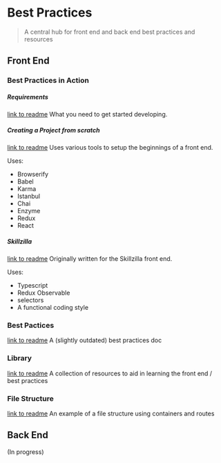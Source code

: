 # Best Practices
> A central hub for front end and back end best practices and resources

## Front End

### Best Practices in Action
##### Requirements
[link to readme](JavaScript/requirements.md)
What you need to get started developing.

##### Creating a Project from scratch
[link to readme](JavaScript/setup.md)
Uses various tools to setup the beginnings of a front end.

Uses:
* Browserify
* Babel
* Karma
* Istanbul
* Chai
* Enzyme
* Redux
* React

##### Skillzilla
[link to readme](JavaScript/examples/Skillzilla.md)
Originally written for the Skillzilla front end.

Uses:
* Typescript
* Redux Observable
* selectors
* A functional coding style

### Best Pactices
[link to readme](JavaScript/bestpractices.md)
A (slightly outdated) best practices doc

### Library
[link to readme](JavaScript/library.md)
A collection of resources to aid in learning the front end / best practices

### File Structure
[link to readme](JavaScript/filestructure.md)
An example of a file structure using containers and routes


## Back End
(In progress)
